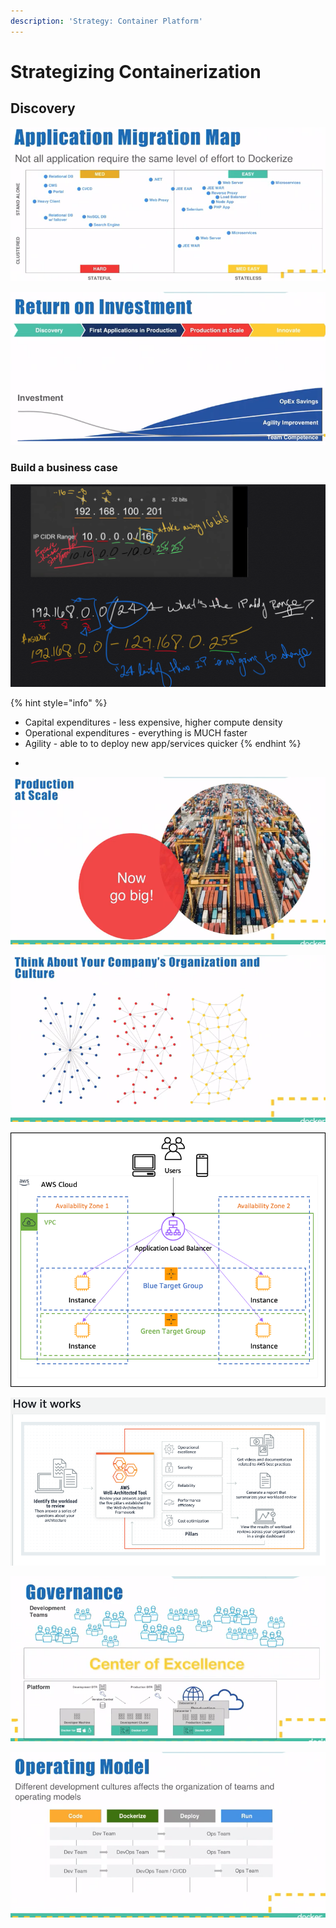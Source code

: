 ```yaml
---
description: 'Strategy: Container Platform'
---
```


# Strategizing Containerization

## Discovery

![](../../../.gitbook/assets/image%20%286%29.png)

![](../../../.gitbook/assets/image%20%2813%29.png)



### Build a business case

![- capital expanditures - higher density](../../../.gitbook/assets/image%20%2852%29.png)



{% hint style="info" %}
* Capital expenditures - less expensive, higher compute density
* Operational expenditures - everything is MUCH faster
* Agility - able to to deploy new app/services quicker
{% endhint %}

-

![](../../../.gitbook/assets/image%20%2836%29.png)

![](../../../.gitbook/assets/image%20%2830%29.png)

![Score card used to see if containerization is worth it for each scenario](../../../.gitbook/assets/image%20%2829%29.png)

![](../../../.gitbook/assets/image%20%2833%29.png)

![](../../../.gitbook/assets/image%20%287%29.png)

![](../../../.gitbook/assets/image%20%2815%29.png)

